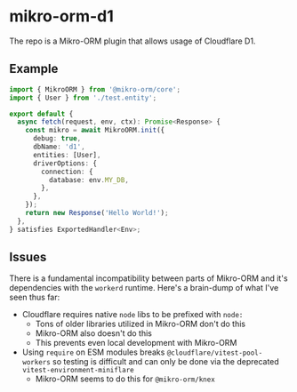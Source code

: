 # mikro-orm-d1

The repo is a Mikro-ORM plugin that allows usage of Cloudflare D1.

## Example

```ts
import { MikroORM } from '@mikro-orm/core';
import { User } from './test.entity';

export default {
  async fetch(request, env, ctx): Promise<Response> {
    const mikro = await MikroORM.init({
      debug: true,
      dbName: 'd1',
      entities: [User],
      driverOptions: {
        connection: {
          database: env.MY_DB,
        },
      },
    });
    return new Response('Hello World!');
  },
} satisfies ExportedHandler<Env>;
```

## Issues

There is a fundamental incompatibility between parts of Mikro-ORM and it's dependencies with the `workerd` runtime. Here's a brain-dump of what I've seen thus far:

- Cloudflare requires native `node` libs to be prefixed with `node:`
  - Tons of older libraries utilized in Mikro-ORM don't do this
  - Mikro-ORM also doesn't do this
  - This prevents even local development with Mikro-ORM
- Using `require` on ESM modules breaks `@cloudflare/vitest-pool-workers` so testing is difficult and can only be done via the deprecated `vitest-environment-miniflare`
  - Mikro-ORM seems to do this for `@mikro-orm/knex`
